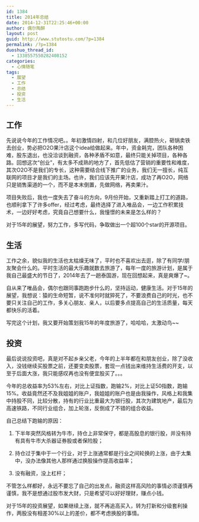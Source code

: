```yaml
---
id: 1384
title: 2014年总结
date: 2014-12-31T22:25:46+00:00
author: 偶尔陶醉
layout: post
guid: http://www.stutostu.com/?p=1384
permalink: /?p=1384
duoshuo_thread_id:
  - 1338557550282408152
categories:
  - 心情随笔
tags:
  - 展望
  - 工作
  - 总结
  - 投资
  - 生活
---
```

## 工作

先说说今年的工作情况吧。。年初激情四射，和几位好朋友，满腔热火，砸锅卖铁去创业，势必把O2O果汁店这个idea给做起来。年中，资金耗完，团队各种困难，股东退出，也没洽谈到融资，各种矛盾不如意，最终只能关掉项目，各种各路。回想这次“创业”，有太多不成熟的地方了，首先低估了营销的重要性和难度，其次O2O不是我们的专长，这种需要结合线下推广的业务，我们无一擅长，纯互联网的项目才是我们的主场。也许，我们应该先开果汁店，成功了再O2O，网络只是销售渠道的一个，而不是本末倒置，先做网络，再卖果汁。

项目失败后，我也一度失去了奋斗的方向，9月份开始，又重新踏上打工的道路，也顺利拿下了许多offer，经过考虑，最终选择了进入唯品会，一边工作积累技术，一边好好考虑，究竟自己想要什么，我憧憬的未来是怎么样的？

对于15年的展望，努力工作，多写代码，争取做出一个超100个star的开源项目。



## 生活

工作之余，貌似我的生活也太枯燥无味了，平时也不喜欢出去逛，除了有同学/朋友聚会什么的。平时生活的最大乐趣就数去旅游了，每年一度的旅游计划，是属于我自己最盛大的节日了，2014年去了一趟泰国游，现在回想起来，真是爽爆了~。

自从来了唯品会，偶尔也跟同事跑跑步什么的，坚持运动，健康生活。对于15年的展望，我想说：猿的生命短暂，说不准何时就猝死了，不要浪费自己的时光，也不要只关注自己的工作，多关心朋友、亲人，以后要多点提高自己的生活质量，每天都快乐的活着。

写完这个计划，我又要开始策划我15年的年度旅游了，哈哈哈，太激动鸟~~

## 投资

最后说说投资吧，真是对不起乡亲父老，今年的上半年都在和朋友创业，除了没收入，没钱继续买股票之前，还要变卖股票，套现一点钱出来维持生活费的开支，以至于后面大涨，我只能感叹再也没有便宜股买了。。。

今年的总收益率为53%左右，对比上证指数，跑输2%，对比上证50指数，跑输15%。收益竟然还不及我姐姐的账户，我姐姐的账户也是由我操作，风格上和我集中持股不同，比较分散，持有的行业比重最大为银行股，其次为建筑地产，最后为高速铁路，不同行业组合，加上轮涨，反倒成了不错的组合收益。

自己总结下跑输的原因：

1. 下半年突然风格转为牛市，持仓上非常保守，都是高股息的银行股，并没有持有具有牛市大杀器证券股或者保险股；

2. 持仓过于集中于一个行业，对于上涨通常都是行业之间轮换的上涨，由于太集中，没办法像其他人那样通过换股操作提高收益率；

3. 没有融资，没上杠杆；

不管怎么样都好，永远不要忘了自己的出发点，融资这样高风险的事情必须谨慎再谨慎，我不是想通过股市发大财，只是希望可以好好理财，赚点小钱。

对于15年的投资展望，如果继续上涨，就不再追高买入，转为打新和分级套利操作，两股没有相差30%以上的差价，都不考虑换股的事情。